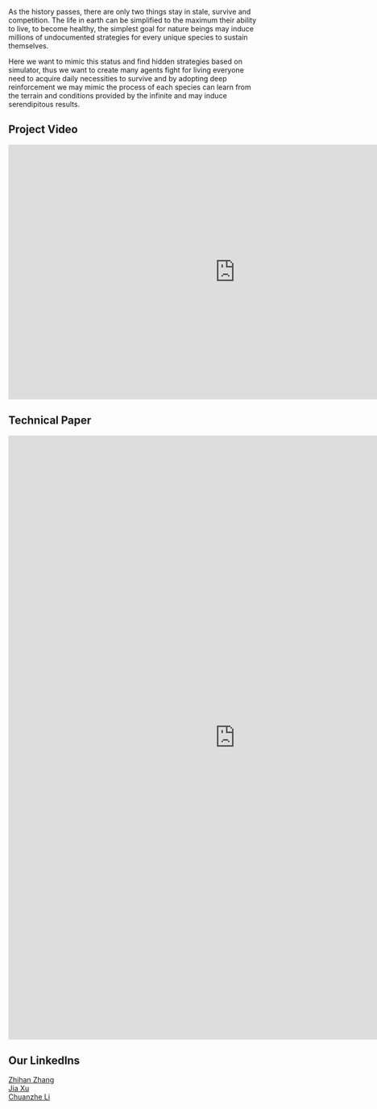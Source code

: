 As the history passes, there are only two things stay in stale, survive and competition. The life in earth can be simplified to the maximum their ability to live, to become healthy, the simplest goal for nature beings may induce millions of undocumented strategies for every unique species to sustain themselves. 

Here we want to mimic this status and find hidden strategies based on simulator, thus we want to create many agents fight for living everyone need to acquire daily necessities to survive and by adopting deep reinforcement we may mimic the process of each species can learn from the terrain and conditions provided by the infinite and may induce serendipitous results.

## Project Video

<iframe src="https://www.youtube.com/embed/5qFh01Kd6vg"
   width="900" height = "506" frameborder="0" allowfullscreen></iframe>

## Technical Paper

<embed src="https://zlxteam2020.github.io/Life-Simulator/EDD-Life%20Simulator.pdf" width = "900" height = "1200"/>

## Our LinkedIns

<a href="https://www.linkedin.com/in/zhihan-zhang-840176169/">Zhihan Zhang</a><br>
<a href="https://www.linkedin.com/in/jia-xu0602/">Jia Xu</a><br>
<a href="https://www.linkedin.com/in/chuanzhe-ashley-li-249a1416a/">Chuanzhe Li</a><br>

